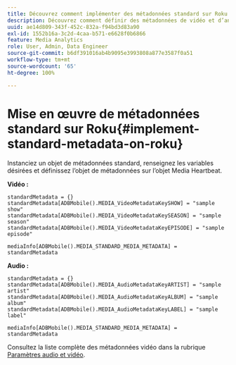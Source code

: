 ```yaml
---
title: Découvrez comment implémenter des métadonnées standard sur Roku.
description: Découvrez comment définir des métadonnées de vidéo et d’annonce publicitaire standard à envoyer avec les appels de suivi sur Roku.
uuid: ae14d809-343f-452c-832a-f94bd3d83a90
exl-id: 1552b16a-3c2d-4caa-b571-e6628f0b6866
feature: Media Analytics
role: User, Admin, Data Engineer
source-git-commit: b6df391016ab4b9095e3993808a877e3587f0a51
workflow-type: tm+mt
source-wordcount: '65'
ht-degree: 100%

---
```


# Mise en œuvre de métadonnées standard sur Roku{#implement-standard-metadata-on-roku}

Instanciez un objet de métadonnées standard, renseignez les variables désirées et définissez l’objet de métadonnées sur l’objet Media Heartbeat.

**Vidéo :**

```
standardMetadata = {} 
standardMetadata[ADBMobile().MEDIA_VideoMetadataKeySHOW] = "sample show" 
standardMetadata[ADBMobile().MEDIA_VideoMetadataKeySEASON] = "sample season" 
standardMetadata[ADBMobile().MEDIA_VideoMetadataKeyEPISODE] = "sample episode" 

mediaInfo[ADBMobile().MEDIA_STANDARD_MEDIA_METADATA] = standardMetadata 
```

**Audio :**

```
standardMetadata = {} 
standardMetadata[ADBMobile().MEDIA_AudioMetadataKeyARTIST] = "sample artist" 
standardMetadata[ADBMobile().MEDIA_AudioMetadataKeyALBUM] = "sample album" 
standardMetadata[ADBMobile().MEDIA_AudioMetadataKeyLABEL] = "sample label"

mediaInfo[ADBMobile().MEDIA_STANDARD_MEDIA_METADATA] = standardMetadata 
```

Consultez la liste complète des métadonnées vidéo dans la rubrique [Paramètres audio et vidéo](/help/metrics-and-metadata/audio-video-parameters.md).
